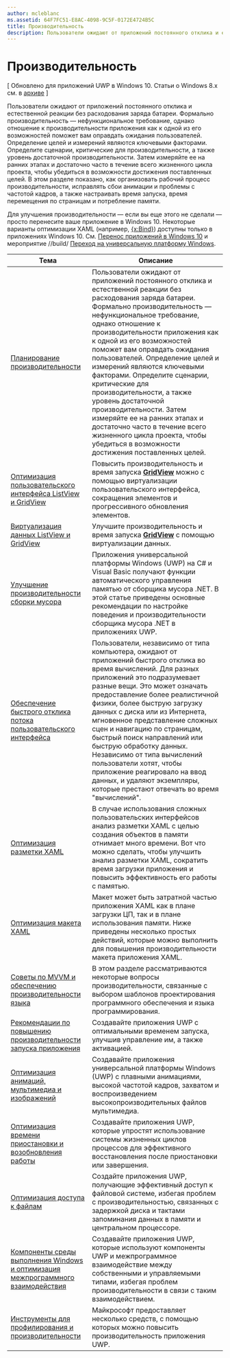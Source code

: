 ```yaml
---
author: mcleblanc
ms.assetid: 64F7FC51-E8AC-4098-9C5F-0172E4724B5C
title: Производительность
description: Пользователи ожидают от приложений постоянного отклика и естественной реакции без расходования заряда батареи.
---
```

# Производительность

\[ Обновлено для приложений UWP в Windows 10. Статьи о Windows 8.x см. в [архиве](http://go.microsoft.com/fwlink/p/?linkid=619132) \]

Пользователи ожидают от приложений постоянного отклика и естественной реакции без расходования заряда батареи. Формально производительность — нефункциональное требование, однако отношение к производительности приложения как к одной из его возможностей поможет вам оправдать ожидания пользователей. Определение целей и измерений являются ключевыми факторами. Определите сценарии, критические для производительности, а также уровень достаточной производительности. Затем измеряйте ее на ранних этапах и достаточно часто в течение всего жизненного цикла проекта, чтобы убедиться в возможности достижения поставленных целей. В этом разделе показано, как организовать рабочий процесс производительности, исправлять сбои анимации и проблемы с частотой кадров, а также настраивать время запуска, время перемещения по страницам и потребление памяти.

Для улучшения производительности — если вы еще этого не сделали — просто перенесите ваше приложение в Windows 10. Некоторые варианты оптимизации XAML (например, [{x:Bind}](https://msdn.microsoft.com/library/windows/apps/Mt204783)) доступны только в приложениях Windows 10. См. [Перенос приложений в Windows 10](https://msdn.microsoft.com/library/windows/apps/Mt238321) и мероприятие //build/ [Переход на универсальную платформу Windows](http://channel9.msdn.com/Events/Build/2015/3-741).

| Тема | Описание |
|-------|-------------|
| [Планирование производительности](planning-and-measuring-performance.md) | Пользователи ожидают от приложений постоянного отклика и естественной реакции без расходования заряда батареи. Формально производительность — нефункциональное требование, однако отношение к производительности приложения как к одной из его возможностей поможет вам оправдать ожидания пользователей. Определение целей и измерений являются ключевыми факторами. Определите сценарии, критические для производительности, а также уровень достаточной производительности. Затем измеряйте ее на ранних этапах и достаточно часто в течение всего жизненного цикла проекта, чтобы убедиться в возможности достижения поставленных целей. |
| [Оптимизация пользовательского интерфейса ListView и GridView](optimize-gridview-and-listview.md) | Повысить производительность и время запуска [<strong>GridView</strong>](https://msdn.microsoft.com/library/windows/apps/BR242705) можно с помощью виртуализации пользовательского интерфейса, сокращения элементов и прогрессивного обновления элементов. |
| [Виртуализация данных ListView и GridView](listview-and-gridview-data-optimization.md) | Улучшите производительность и время запуска [<strong>GridView</strong>](https://msdn.microsoft.com/library/windows/apps/BR242705) с помощью виртуализации данных. |
| [Улучшение производительности сборки мусора](improve-garbage-collection-performance.md) | Приложения универсальной платформы Windows (UWP) на C# и Visual Basic получают функции автоматического управления памятью от сборщика мусора .NET. В этой статье приведены основные рекомендации по настройке поведения и производительности сборщика мусора .NET в приложениях UWP. |
| [Обеспечение быстрого отклика потока пользовательского интерфейса](keep-the-ui-thread-responsive.md) | Пользователи, независимо от типа компьютера, ожидают от приложений быстрого отклика во время вычислений. Для разных приложений это подразумевает разные вещи. Это может означать предоставление более реалистичной физики, более быструю загрузку данных с диска или из Интернета, мгновенное представление сложных сцен и навигацию по страницам, быстрый поиск направлений или быструю обработку данных. Независимо от типа вычислений пользователи хотят, чтобы приложение реагировало на ввод данных, и удаляют экземпляры, которые престают отвечать во время &quot;вычислений&quot;. |
| [Оптимизация разметки XAML](optimize-xaml-loading.md) | В случае использования сложных пользовательских интерфейсов анализ разметки XAML с целью создания объектов в памяти отнимает много времени. Вот что можно сделать, чтобы улучшить анализ разметки XAML, сократить время загрузки приложения и повысить эффективность его работы с памятью. | 
| [Оптимизация макета XAML](optimize-your-xaml-layout.md) | Макет может быть затратной частью приложения XAML как в плане загрузки ЦП, так и в плане использования памяти. Ниже приведены несколько простых действий, которые можно выполнить для повышения производительности макета приложения XAML. | 
| [Советы по MVVM и обеспечению производительности языка](mvvm-performance-tips.md) | В этом разделе рассматриваются некоторые вопросы производительности, связанные с выбором шаблонов проектирования программного обеспечения и языка программирования. |
| [Рекомендации по повышению производительности запуска приложения](best-practices-for-your-app-s-startup-performance.md) | Создавайте приложения UWP с оптимальными временем запуска, улучшив управление им, а также активацией. |
| [Оптимизация анимаций, мультимедиа и изображений](optimize-animations-and-media.md) | Создавайте приложения универсальной платформы Windows (UWP) с плавными анимациями, высокой частотой кадров, захватом и воспроизведением высокопроизводительных файлов мультимедиа. |
| [Оптимизация времени приостановки и возобновления работы](optimize-suspend-resume.md) | Создавайте приложения UWP, которые упростят использование системы жизненных циклов процессов для эффективного восстановления после приостановки или завершения. |
| [Оптимизация доступа к файлам](optimize-file-access.md) | Создайте приложения UWP, получающие эффективный доступ к файловой системе, избегая проблем с производительностью, связанных с задержкой диска и тактами запоминания данных в памяти и центральном процессоре. |
| [Компоненты среды выполнения Windows и оптимизация межпрограммного взаимодействия](windows-runtime-components-and-optimizing-interop.md) | Создавайте приложения UWP, которые используют компоненты UWP и межпрограммное взаимодействие между собственными и управляемыми типами, избегая проблем производительности в связи с таким взаимодействием. |
| [Инструменты для профилирования и производительности](tools-for-profiling-and-performance.md) | Майкрософт предоставляет несколько средств, с помощью которых можно повысить производительность приложения UWP.|



<!--HONumber=May16_HO2-->


